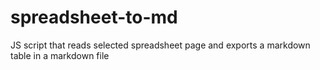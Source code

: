 # spreadsheet-to-md
JS script that reads selected spreadsheet page and exports a markdown table in a markdown file
